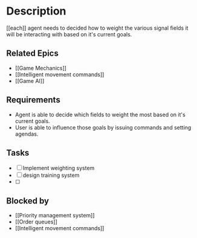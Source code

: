 # Description

[[each]] agent needs to decided how to weight the various signal fields it will be interacting with based on it's current goals.

## Related Epics
- [[Game Mechanics]]
- [[Intelligent movement commands]]
- [[Game AI]]
## Requirements

- Agent is able to decide which fields to weight the most based on it's current goals.
- User is able to influence those goals by issuing commands and setting agendas.

## Tasks 

- [ ] Implement weighting system
- [ ] design training system
- [ ] 

## Blocked by 

- [[Priority management system]]
- [[Order queues]]
- [[Intelligent movement commands]]

